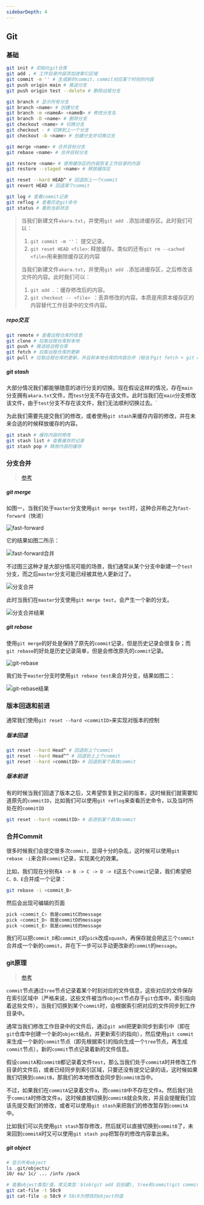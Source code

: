 ```yaml
---
sidebarDepth: 4
---
```

## Git

### 基础

``` bash
git init # 初始化git仓库
git add . # 工作目录内容添加进索引区域
git commit -m '' # 生成新的commit，commit对应某个时刻的内容
git push origin main # 推送分支  
git push origin test --delete # 删除远程分支

git branch # 显示所有分支
git branch <name> # 创建分支
git branch -m <nameA> <nameB> # 修改分支名
git branch -D <name> # 删除分支
git checkout <name> # 切换分支
git checkout - # 切换到上一个分支
git checkout -b <name> # 创建分支并切换过去

git merge <name> # 合并目标分支
git rebase <name> # 合并目标分支

git restore <name> # 使用缓存区的内容恢复工作目录的内容
git restore --staged <name> # 释放缓存区

git reset --hard HEAD^ # 回退到上一个commit
git revert HEAD # 回退某个commit

git log # 查看commit记录
git reflog # 查看历史git命令
git status # 看到当前状态
```

> 当我们新建文件`akara.txt`，并使用`git add .`添加进缓存区。此时我们可以：
>
> 1. `git commit -m ''`： 提交记录。
> 2. `git reset HEAD <file>`: 释放缓存。类似的还有`git rm --cached <file>`用来删除缓存区的内容
>
> 当我们新建文件`akara.txt`，并使用`git add .`添加进缓存区，之后修改该文件的内容。此时我们可以：
>
> 1. `git add .`：缓存修改后的内容。
> 2. `git checkout -- <file> `：丢弃修改的内容。本质是用原本缓存区的内容替代工作目录中的文件内容。
>



##### repo交互

``` bash
git remote # 查看远程仓库的信息
git clone # 拉取远程仓库到本地
git push # 推送给远程仓库
git fetch # 拉取远程仓库的更新
git pull # 拉取远程仓库的更新，并且和本地仓库的内容合并（相当于git fetch + git merge）
```

##### git stash

大部分情况我们都能够随意的进行分支的切换。现在假设这样的情况，存在`main`分支拥有`akara.txt`文件，而`test`分支不存在该文件。此时当我们在`main`分支修改该文件，由于`test`分支不存在该文件，我们无法顺利切换过去。`

为此我们需要先提交我们的修改，或者使用`git stash`来缓存内容的修改，并在未来合适的时候释放缓存的内容。

``` bash
git stash # 缓存内容的修改
git stash list # 查看缓存的记录
git stash pop # 释放内容的缓存
```



### 分支合并

> [参考](https://backlog.com/git-tutorial/cn/stepup/stepup1_4.html)

##### git merge

如图一，当我们处于`master`分支使用`git merge test`时，这种合并称之为`fast-forward`（快进）

![fast-forward](https://backlog.com/git-tutorial/cn/img/post/stepup/capture_stepup1_4_1.png)



它的结果如图二所示：

![fast-forward合并](https://backlog.com/git-tutorial/cn/img/post/stepup/capture_stepup1_4_2.png)



不过图三这种才是大部分情况可能的场景，我们通常从某个分支中新建一个`test`分支，而之后`master`分支可能已经被其他人更新过了。

![分支合并](https://backlog.com/git-tutorial/cn/img/post/stepup/capture_stepup1_4_3.png)



此时当我们在`master`分支使用`git merge test`，会产生一个新的分支。

![分支合并结果](https://backlog.com/git-tutorial/cn/img/post/stepup/capture_stepup1_4_4.png)



##### git rebase

使用`git merge`的好处是保持了原先的`commit`记录，但是历史记录会很复杂；而`git rebase`的好处是历史记录简单，但是会修改原先的`commit`记录。

![git-rebase](https://backlog.com/git-tutorial/cn/img/post/stepup/capture_stepup1_4_6.png)

我们处于`master`分支时使用`git rebase test`来合并分支，结果如图二：

![git-rebase结果](https://backlog.com/git-tutorial/cn/img/post/stepup/capture_stepup1_4_7.png)





### 版本回退和前进

通常我们使用`git reset --hard <commitID>`来实现对版本的控制

##### 版本回退

``` bash
git reset --hard Head^ # 回退到上个commit
git reset --hard Head^^ # 回退到上上个commit
git reset --hard <commitID> # 回退到某个具体commit
```



##### 版本前进

有的时候当我们回退了版本之后，又希望恢复到之前的版本，这时候我们就需要知道原先的`commitID`，比如我们可以使用`git reflog`来查看历史命令，以及当时所处在的`commitID`

``` bash
git reset --hard <commitID> # 前进到某个具体commit
```





### 合并Commit

很多时候我们会提交很多次`commit`，显得十分的杂乱，这时候可以使用`git rebase -i`来合并`commit`记录，实现美化的效果。

比如，我们现在分别有`A -> B -> C -> D -> E`这五个`commit`记录，我们希望把`C、D、E`合并成一个记录：

``` bash
git rebase -i <commit_B>
```

然后会出现可编辑的页面

``` bash
pick <commit_C> 我是commitC的message
pick <commit_D> 我是commitD的message
pick <commit_E> 我是commitE的message
```

我们可以把`commit_D`和`commit_E`的`pick`改成`squash`，再保存就会把这三个`commit`合并成一个新的`commit`，并在下一步可以手动更改新的`commit`的`message`。



### git原理

> [参考](https://zhuanlan.zhihu.com/p/96631135)

`commit`节点通过`tree`节点记录着某个时刻对应的文件信息，这些对应的文件保存在索引区域中（严格来说，这些文件被当作`object`节点存于`git`仓库中，索引指向着这些文件），当我们切换到某个`commit`时，会根据索引把对应的文件同步到工作目录中。

通常当我们修改工作目录中的文件后，通过`git add`把更新同步到索引中（即在`git`仓库中创建一个新的`object`结点，并更新索引的指向），然后使用`git commit`来生成一个新的`commit`节点（即先根据索引的指向生成一个`tree`节点，再生成`commit`节点），新的`commit`节点记录着新的文件信息。



假设`commitA`和`commitB`都记录着文件`test`，那么当我们处于`commitA`时并修改工作目录的文件后，或者已经同步到索引区域，只要还没有提交记录的话，这时候如果我们切换到`commitB`，那我们的本地修改会同步到`commitB`当中。

不过，如果我们在`commitA`记录着文件`a`，而`commitB`中不存在文件`a`，然后我们处于`commitA`时修改文件`a`，这时候直接切换到`commitB`就会失败，并且会提醒我们应该先提交我们的修改，或者可以使用`git stash`来把我们的修改暂存到`commitA`中。

比如我们可以先使用`git stash`暂存修改，然后就可以直接切换到`commitB`了，未来回到`commitA`时又可以使用`git stash pop`把暂存的修改内容拿出来。

##### git object

``` bash
# 显示所有object
ls .git/objects/
10/ ea/ 1c/ ... /info /pack

# 查看object类型/值，常见类型：blob(git add 后创建), tree和commit(git commit 后创建)
git cat-file -t 58c9 
git cat-file -p 58c9 # 58c9为想找的object的值
```

